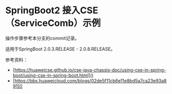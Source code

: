 # SpringBoot2 接入CSE（ServiceComb）示例

操作步骤参考本分支的commit记录。

适用于SpringBoot 2.0.3.RELEASE - 2.0.8.RELEASE。

参考资料：
- [https://huaweicse.github.io/cse-java-chassis-doc/using-cse-in-spring-boot/using-cse-in-spring-boot.html]()
- [https://bbs.huaweicloud.com/blogs/02de5f11cb6e11e8bd5a7ca23e93a891]()